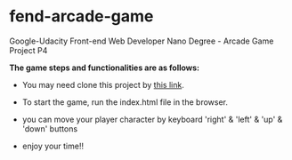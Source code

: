 # fend-arcade-game
Google-Udacity Front-end Web Developer Nano Degree - Arcade Game Project P4

**The game steps and functionalities are as follows:**
- You may need clone this project by  [this link](https://github.com/MohammedAlaa88/Arcade-Game.git).

- To start the game, run the index.html file in the browser. 
- you can move your player character by keyboard 'right' & 'left' & 'up' & 'down' buttons
- enjoy your time!!
